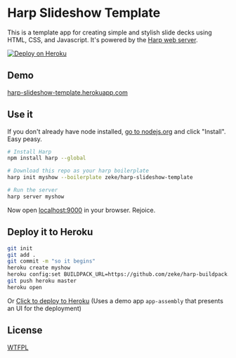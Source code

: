 # Harp Slideshow Template

This is a template app for creating simple and stylish slide decks using HTML,
CSS, and Javascript. It's powered by the [Harp web server](http://harpjs.com).

[![Deploy on Heroku](https://clone.herokuapp.com/images/deploy-button.png)](http://clone.herokuapp.com/apps/zeke/slideshow)

## Demo

[harp-slideshow-template.herokuapp.com](http://harp-slideshow-template.herokuapp.com/)

## Use it

If you don't already have node installed, [go to nodejs.org](http://nodejs.org/)
and click "Install". Easy peasy.

```sh
# Install Harp
npm install harp --global

# Download this repo as your harp boilerplate
harp init myshow --boilerplate zeke/harp-slideshow-template

# Run the server
harp server myshow
```

Now open [localhost:9000](http://localhost:9000) in your browser. Rejoice.

## Deploy it to Heroku

```sh
git init
git add .
git commit -m "so it begins"
heroku create myshow
heroku config:set BUILDPACK_URL=https://github.com/zeke/harp-buildpack.git
git push heroku master
heroku open
```

Or [Click to deploy to Heroku](https://app-assembly.herokuapp.com/?src=https%3A%2F%2Fgithub.com%2Fbalansubr%2Fharp-slideshow-template%2Ftarball%2Fmaster%2F&json=harp-slideshow-template_app.json) (Uses a demo app ```app-assembly``` that presents an UI for the deployment)

## License

[WTFPL](http://wtfpl.org)
